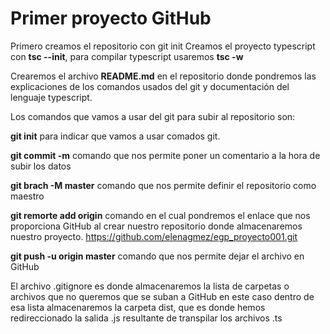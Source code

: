 # Primer proyecto GitHub
Primero creamos el repositorio con git init 
Creamos el proyecto typescript con **tsc --init**, para compilar typescript usaremos **tsc -w**

Crearemos el archivo **README.md** en el repositorio donde pondremos las explicaciones
de los comandos usados del git y documentación del lenguaje typescript.

Los comandos que vamos a usar del git para subir al repositorio son:

**git init** para indicar que vamos a usar comados git.

**git commit -m** comando que nos permite poner un comentario a la hora de subir los datos 

**git brach -M master** comando que nos permite definir el repositorio como maestro 

**git remorte add origin** comando en el cual pondremos el enlace que nos proporciona GitHub al crear nuestro repositorio
donde almacenaremos nuestro proyecto. https://github.com/elenagmez/egp_proyecto001.git

**git push -u origin master** comando que nos permite dejar el archivo en GitHub

El archivo .gitignore es donde almacenaremos la lista de carpetas o archivos que no queremos que se suban a GitHub
en este caso dentro de esa lista almacenaremos la carpeta dist, que es donde hemos redireccionado la salida .js 
resultante de transpilar los archivos .ts

